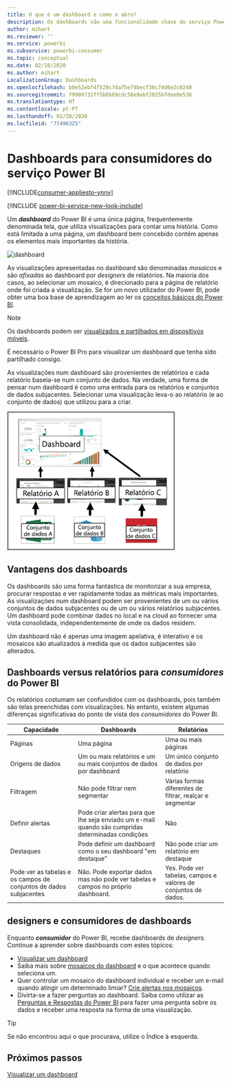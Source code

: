 ```yaml
---
title: O que é um dashboard e como o abro?
description: Os dashboards são uma funcionalidade chave do serviço Power BI.
author: mihart
ms.reviewer: ''
ms.service: powerbi
ms.subservice: powerbi-consumer
ms.topic: conceptual
ms.date: 02/18/2020
ms.author: mihart
LocalizationGroup: Dashboards
ms.openlocfilehash: b0e52ebf4f529c7da75e79becf30c74d6e2c0248
ms.sourcegitcommit: f9909731ff5b6b69cdc58e9abf2025b7dee0e536
ms.translationtype: HT
ms.contentlocale: pt-PT
ms.lasthandoff: 02/20/2020
ms.locfileid: "77496325"
---
```

# <a name="dashboards-for-power-bi-service-consumers"></a>Dashboards para consumidores do serviço Power BI

[!INCLUDE[consumer-appliesto-ynny](../includes/consumer-appliesto-ynny.md)]

[!INCLUDE [power-bi-service-new-look-include](../includes/power-bi-service-new-look-include.md)]

Um ***dashboard*** do Power BI é uma única página, frequentemente denominada tela, que utiliza visualizações para contar uma história. Como está limitada a uma página, um dashboard bem concebido contém apenas os elementos mais importantes da história.

![dashboard](media/end-user-dashboards/power-bi-dashboard2.png)

As visualizações apresentadas no dashboard são denominadas *mosaicos* e são *afixadas* ao dashboard por *designers* de relatórios. Na maioria dos casos, ao selecionar um mosaico, é direcionado para a página de relatório onde foi criada a visualização. Se for um novo utilizador do Power BI, pode obter uma boa base de aprendizagem ao ler os [conceitos básicos do Power BI](end-user-basic-concepts.md).

> [!NOTE]
> Os dashboards podem ser [visualizados e partilhados em dispositivos móveis](mobile/mobile-apps-view-dashboard.md).
>
> É necessário o Power BI Pro para visualizar um dashboard que tenha sido partilhado consigo.
> 

As visualizações num dashboard são provenientes de relatórios e cada relatório baseia-se num conjunto de dados. Na verdade, uma forma de pensar num dashboard é como uma entrada para os relatórios e conjuntos de dados subjacentes. Selecionar uma visualização leva-o ao relatório (e ao conjunto de dados) que utilizou para a criar.

![diagrama a mostrar as relações entre dashboards, relatórios, conjuntos de dados](media/end-user-dashboards/power-bi-diagram.png)

## <a name="advantages-of-dashboards"></a>Vantagens dos dashboards
Os dashboards são uma forma fantástica de monitorizar a sua empresa, procurar respostas e ver rapidamente todas as métricas mais importantes. As visualizações num dashboard podem ser provenientes de um ou vários conjuntos de dados subjacentes ou de um ou vários relatórios subjacentes. Um dashboard pode combinar dados no local e na cloud ao fornecer uma vista consolidada, independentemente de onde os dados residem.

Um dashboard não é apenas uma imagem apelativa, é interativo e os mosaicos são atualizados à medida que os dados subjacentes são alterados.

## <a name="dashboards-versus-reports-for-power-bi-consumers"></a>Dashboards versus relatórios para ***consumidores*** do Power BI
Os relatórios costumam ser confundidos com os dashboards, pois também são telas preenchidas com visualizações. No entanto, existem algumas diferenças significativas do ponto de vista dos *consumidores* do Power BI.

| **Capacidade** | **Dashboards** | **Relatórios** |
| --- | --- | --- |
| Páginas |Uma página |Uma ou mais páginas |
| Origens de dados |Um ou mais relatórios e um ou mais conjuntos de dados por dashboard |Um único conjunto de dados por relatório |
| Filtragem |Não pode filtrar nem segmentar |Várias formas diferentes de filtrar, realçar e segmentar |
| Definir alertas |Pode criar alertas para que lhe seja enviado um e-mail quando são cumpridas determinadas condições |Não |
| Destaques |Pode definir um dashboard como o seu dashboard "em destaque" |Não pode criar um relatório em destaque |
| Pode ver as tabelas e os campos de conjuntos de dados subjacentes |Não. Pode exportar dados mas não pode ver tabelas e campos no próprio dashboard. |Yes. Pode ver tabelas, campos e valores de conjuntos de dados. |


## <a name="dashboard-designers-and-dashboard-consumers"></a>designers e consumidores de dashboards
Enquanto ***consumidor*** do Power BI, recebe dashboards de *designers*. Continue a aprender sobre dashboards com estes tópicos:

* [Visualizar um dashboard](end-user-dashboard-open.md)
* Saiba mais sobre [mosaicos do dashboard](end-user-tiles.md) e o que acontece quando seleciona um.
* Quer controlar um mosaico do dashboard individual e receber um e-mail quando atingir um determinado limiar? [Crie alertas nos mosaicos](end-user-alerts.md).
* Divirta-se a fazer perguntas ao dashboard. Saiba como utilizar as [Perguntas e Respostas do Power BI](end-user-q-and-a.md) para fazer uma pergunta sobre os dados e receber uma resposta na forma de uma visualização.

> [!TIP]
> Se não encontrou aqui o que procurava, utilize o Índice à esquerda.
> 

## <a name="next-steps"></a>Próximos passos
[Visualizar um dashboard](end-user-dashboard-open.md) 